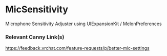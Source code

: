 # MicSensitivity
Microphone Sensitivity Adjuster using UIExpansionKit / MelonPreferences

### Relevant Canny Link(s)

https://feedback.vrchat.com/feature-requests/p/better-mic-settings
